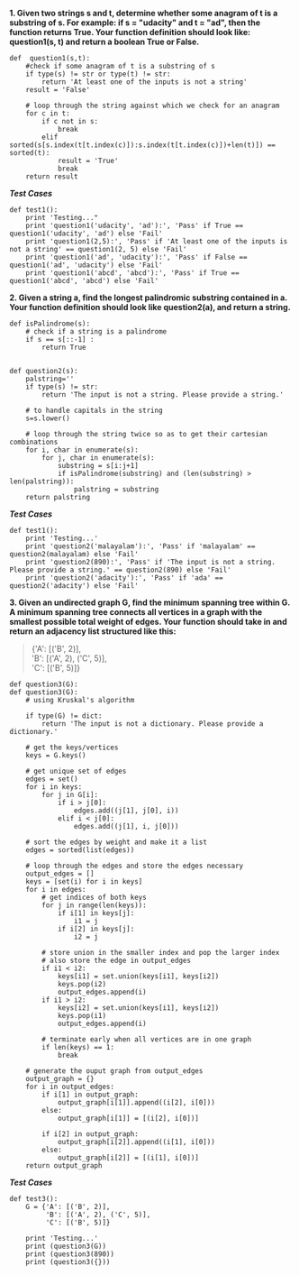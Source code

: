 **1. Given two strings s and t, determine whether some anagram of t is a substring of s. 
For example: if s = "udacity" and t = "ad", then the function returns True. 
Your function definition should look like: question1(s, t) and return a boolean True or False.**

```
def  question1(s,t):
    #check if some anagram of t is a substring of s
    if type(s) != str or type(t) != str:
        return 'At least one of the inputs is not a string'
    result = 'False'
    
    # loop through the string against which we check for an anagram 
    for c in t:
        if c not in s:
            break
        elif sorted(s[s.index(t[t.index(c)]):s.index(t[t.index(c)])+len(t)]) == sorted(t):
            result = 'True'
            break
    return result
```
***Test Cases***
```
def test1():
    print 'Testing..."
    print 'question1('udacity', 'ad'):', 'Pass' if True == question1('udacity', 'ad') else 'Fail'
    print 'question1(2,5):', 'Pass' if 'At least one of the inputs is not a string' == question1(2, 5) else 'Fail'
    print 'question1('ad', 'udacity'):', 'Pass' if False == question1('ad', 'udacity') else 'Fail'
    print 'question1('abcd', 'abcd'):', 'Pass' if True == question1('abcd', 'abcd') else 'Fail'
```

**2. Given a string a, find the longest palindromic substring contained in a. Your function definition should look like question2(a), and return a string.**

```
def isPalindrome(s):
    # check if a string is a palindrome
    if s == s[::-1] :
        return True


def question2(s):
    palstring=''
    if type(s) != str:
        return 'The input is not a string. Please provide a string.'
        
    # to handle capitals in the string
    s=s.lower() 
    
    # loop through the string twice so as to get their cartesian combinations
    for i, char in enumerate(s):
        for j, char in enumerate(s):
            substring = s[i:j+1]
            if isPalindrome(substring) and (len(substring) > len(palstring)):
                palstring = substring
    return palstring
```
***Test Cases***
```
def test1():
    print 'Testing...'
    print 'question2('malayalam'):', 'Pass' if 'malayalam' == question2(malayalam) else 'Fail'
    print 'question2(890):', 'Pass' if 'The input is not a string. Please provide a string.' == question2(890) else 'Fail'
    print 'question2('adacity'):', 'Pass' if 'ada' == question2('adacity') else 'Fail'
```

**3. Given an undirected graph G, find the minimum spanning tree within G. A minimum spanning tree connects all vertices in a graph with the smallest possible total weight of edges. Your function should take in and return an adjacency list structured like this:**

>{'A': [('B', 2)],  
> 'B': [('A', 2), ('C', 5)],   
> 'C': [('B', 5)]}
 
```
def question3(G):
def question3(G):
    # using Kruskal's algorithm

    if type(G) != dict:
        return 'The input is not a dictionary. Please provide a dictionary.'

    # get the keys/vertices
    keys = G.keys()

    # get unique set of edges
    edges = set()
    for i in keys:
        for j in G[i]:
            if i > j[0]:
                edges.add((j[1], j[0], i))
            elif i < j[0]:
                edges.add((j[1], i, j[0]))

    # sort the edges by weight and make it a list
    edges = sorted(list(edges))

    # loop through the edges and store the edges necessary
    output_edges = []
    keys = [set(i) for i in keys]
    for i in edges:
        # get indices of both keys
        for j in range(len(keys)):
            if i[1] in keys[j]:
                i1 = j
            if i[2] in keys[j]:
                i2 = j

        # store union in the smaller index and pop the larger index
        # also store the edge in output_edges
        if i1 < i2:
            keys[i1] = set.union(keys[i1], keys[i2])
            keys.pop(i2)
            output_edges.append(i)
        if i1 > i2:
            keys[i2] = set.union(keys[i1], keys[i2])
            keys.pop(i1)
            output_edges.append(i)

        # terminate early when all vertices are in one graph
        if len(keys) == 1:
            break
            
    # generate the ouput graph from output_edges
    output_graph = {}
    for i in output_edges:
        if i[1] in output_graph:
            output_graph[i[1]].append((i[2], i[0]))
        else:
            output_graph[i[1]] = [(i[2], i[0])]

        if i[2] in output_graph:
            output_graph[i[2]].append((i[1], i[0]))
        else:
            output_graph[i[2]] = [(i[1], i[0])]
    return output_graph
```
***Test Cases***
```
def test3():
    G = {'A': [('B', 2)],
         'B': [('A', 2), ('C', 5)],
         'C': [('B', 5)]}
    
    print 'Testing...'
    print (question3(G)) 
    print (question3(890))
    print (question3({}))
```
